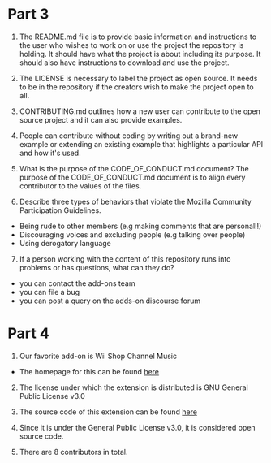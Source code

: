 # Part 3


1. The README.md file is to provide basic information and instructions to the user who wishes to work on or use the project the repository is holding. It should have what the project is about including its purpose. It should also have instructions to download and use the project.

2. The LICENSE is necessary to label the project as open source. It needs to be in the repository if the creators wish to make the project open to all.

3. CONTRIBUTING.md outlines how a new user can contribute to the open source project and it can also provide examples.

4. People can contribute without coding by writing out a brand-new example or extending an existing example that highlights a particular API and how it's used.

5. What is the purpose of the CODE_OF_CONDUCT.md document?
The purpose of the CODE_OF_CONDUCT.md document is to align every contributor to the values of the files. 

6. Describe three types of behaviors that violate the Mozilla Community Participation Guidelines.

- Being rude to other members (e.g making comments that are personal!!)
- Discouraging voices and excluding people (e.g talking over people)
- Using derogatory language

7. If a person working with the content of this repository runs into problems or has questions, what can they do?

- you can contact the add-ons team 
- you can file a bug 
- you can post a query on the adds-on discourse forum


# Part 4 
1. Our favorite add-on is Wii Shop Channel Music 
-  The homepage for this can be found [here](https://addons.mozilla.org/en-US/firefox/addon/wii-shop-channel/?utm_source=addons.mozilla.org&utm_medium=referral&utm_content=featured)

2. The license under which the extension is distributed is GNU General Public License v3.0

3. The source code of this extension can be found [here](https://github.com/corbindavenport/wii-shop-extension/)

4. Since it is under the General Public License v3.0, it is considered open source code. 

5. There are 8 contributors in total. 